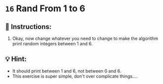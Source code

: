 # `16` Rand From 1 to 6


## 📝 Instructions:

1. Okay, now change whatever you need to change to make the algorithm print random integers between 1 and 6.

## 💡 Hint:

- It should print between 1 and 6, not between 0 and 6.
- This exercise is super simple, don't over complicate things....


